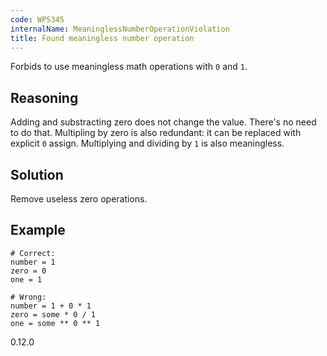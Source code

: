 ```yaml
---
code: WPS345
internalName: MeaninglessNumberOperationViolation
title: Found meaningless number operation
---
```


Forbids to use meaningless math operations with `0` and `1`.

## Reasoning
Adding and substracting zero does not change the value. There's no
need to do that. Multipling by zero is also redundant: it can be
replaced with explicit `0` assign. Multiplying and dividing by `1`
is also meaningless.

## Solution
Remove useless zero operations.

## Example

    # Correct:
    number = 1
    zero = 0
    one = 1
    
    # Wrong:
    number = 1 + 0 * 1
    zero = some * 0 / 1
    one = some ** 0 ** 1

<div class="versionadded">

0.12.0

</div>